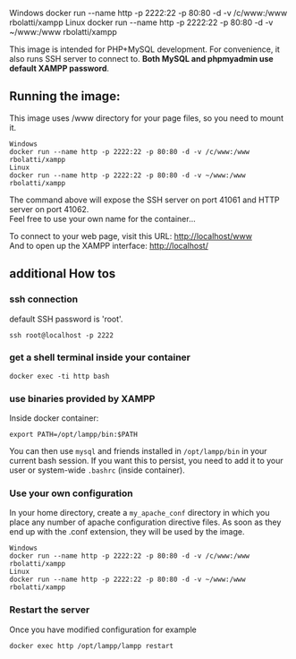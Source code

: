 Windows
docker run --name http -p 2222:22 -p 80:80 -d -v /c/www:/www rbolatti/xampp
Linux
docker run --name http -p 2222:22 -p 80:80 -d -v ~/www:/www rbolatti/xampp




This image is intended for PHP+MySQL development. For convenience, it also runs SSH server to connect to. __Both MySQL and phpmyadmin use default XAMPP password__.


## Running the image:

This image uses /www directory for your page files, so you need to mount it.

```
Windows
docker run --name http -p 2222:22 -p 80:80 -d -v /c/www:/www rbolatti/xampp
Linux
docker run --name http -p 2222:22 -p 80:80 -d -v ~/www:/www rbolatti/xampp

```
The command above will expose the SSH server on port 41061 and HTTP server on port 41062.    
Feel free to use your own name for the container...

To connect to your web page, visit this URL: [http://localhost/www](http://localhost/www)    
And to open up the XAMPP interface: [http://localhost/](http://localhost/)

## additional How tos

### ssh connection

default SSH password is 'root'.

```
ssh root@localhost -p 2222
```

### get a shell terminal inside your container

```
docker exec -ti http bash
```

### use binaries provided by XAMPP

Inside docker container:
```
export PATH=/opt/lampp/bin:$PATH
```
You can then use `mysql` and friends installed in `/opt/lampp/bin` in your current bash session. If you want this to persist, you need to add it to your user or system-wide `.bashrc` (inside container).

### Use your own configuration

In your home directory, create a `my_apache_conf` directory in which you place any number of apache configuration directive files. As soon as they end up with the .conf extension, they will be used by the image.

```
Windows
docker run --name http -p 2222:22 -p 80:80 -d -v /c/www:/www rbolatti/xampp
Linux
docker run --name http -p 2222:22 -p 80:80 -d -v ~/www:/www rbolatti/xampp

```

### Restart the server

Once you have modified configuration for example
```
docker exec http /opt/lampp/lampp restart
```

